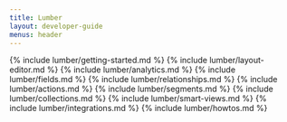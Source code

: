 ```yaml
---
title: Lumber
layout: developer-guide
menus: header
---
```


{% include lumber/getting-started.md %}
{% include lumber/layout-editor.md %}
{% include lumber/analytics.md %}
{% include lumber/fields.md %}
{% include lumber/relationships.md %}
{% include lumber/actions.md %}
{% include lumber/segments.md %}
{% include lumber/collections.md %}
{% include lumber/smart-views.md %}
{% include lumber/integrations.md %}
{% include lumber/howtos.md %}

<script type="text/javascript"> docsearch({
   apiKey: 'af3041a533369af9ec173043a713591f',
   indexName: 'forestadmin',
   inputSelector: '#search',
   debug: true,
   algoliaOptions: {
     facetFilters: ["technonology:Lumber"]
   }
});
</script>
